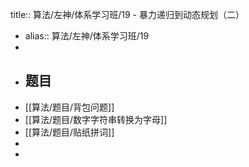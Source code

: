 title:: 算法/左神/体系学习班/19 - 暴力递归到动态规划（二）

- alias:: 算法/左神/体系学习班/19
-
- ## 题目
- [[算法/题目/背包问题]]
- [[算法/题目/数字字符串转换为字母]]
- [[算法/题目/贴纸拼词]]
-
-